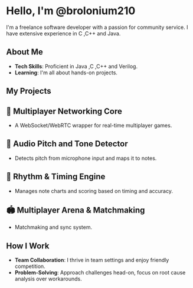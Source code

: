 # Hello, I'm @brolonium210

I'm a freelance software developer with a passion for community service. 
I have extensive experience in C ,C++ and Java.

## About Me

-  **Tech Skills**: Proficient in Java ,C ,C++ and Verilog.
-  **Learning**: I'm all about hands-on projects.

## My Projects

## 📡 Multiplayer Networking Core
- A WebSocket/WebRTC wrapper for real-time multiplayer games.  

## 🎵 Audio Pitch and Tone Detector
- Detects pitch from microphone input and maps it to notes.  

## 🥁 Rhythm & Timing Engine
- Manages note charts and scoring based on timing and accuracy.  

## 🏟️ Multiplayer Arena & Matchmaking
- Matchmaking and sync system.  

## How I Work

-  **Team Collaboration**: I thrive in team settings and enjoy friendly competition.
-  **Problem-Solving**: Approach challenges head-on, focus on root cause analysis over workarounds.

